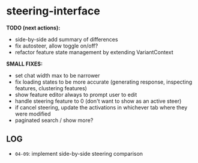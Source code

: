 # steering-interface
 
**TODO (next actions):** 
- side-by-side add summary of differences
- fix autosteer, allow toggle on/off?
- refactor feature state management by extending VariantContext

**SMALL FIXES:**
- set chat width max to be narrower
- fix loading states to be more accurate (generating response, inspecting features, clustering features)
- show feature editor always to prompt user to edit
- handle steering feature to 0 (don't want to show as an active steer)
- if cancel steering, update the activations in whichever tab where they were modified
- paginated search / show more?

## LOG
- `04-09`: implement side-by-side steering comparison